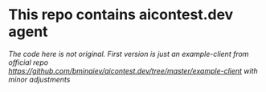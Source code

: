 # This repo contains aicontest.dev agent
*The code here is not original. First version is just an example-client from official repo https://github.com/bminaiev/aicontest.dev/tree/master/example-client with minor adjustments*